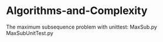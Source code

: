 # Algorithms-and-Complexity

The maximum subsequence problem with unittest:
MaxSub.py
MaxSubUnitTest.py
